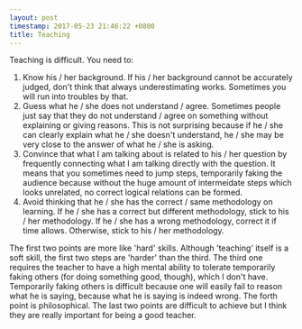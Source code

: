 ```yaml
---
layout: post
timestamp: 2017-05-23 21:46:22 +0800
title: Teaching
---
```


Teaching is difficult. You need to:

1. Know his / her background. If his / her background cannot be accurately judged, don't think that always underestimating works. Sometimes you will run into troubles by that.
2. Guess what he / she does not understand / agree. Sometimes people just say that they do not understand / agree on something without explaining or giving reasons. This is not surprising because if he / she can clearly explain what he / she doesn't understand, he / she may be very close to the answer of what he / she is asking.
3. Convince that what I am talking about is related to his / her question by frequently connecting what I am talking directly with the question. It means that you sometimes need to jump steps, temporarily faking the audience because without the huge amount of intermeidate steps which looks unrelated, no correct logical relations can be formed.
4. Avoid thinking that he / she has the correct / same methodology on learning. If he / she has a correct but different methodology, stick to his / her methodology. If he / she has a wrong methodology, correct it if time allows. Otherwise, stick to his / her methodology.

The first two points are more like 'hard' skills. Although 'teaching' itself is a soft skill, the first two steps are 'harder' than the third. The third one requires the teacher to have a high mental ability to tolerate temporarily faking others (for doing something good, though), which I don't have. Temporarily faking others is difficult because one will easily fail to reason what he is saying, because what he is saying is indeed wrong. The forth point is philosophical. The last two points are difficult to achieve but I think they are really important for being a good teacher.

